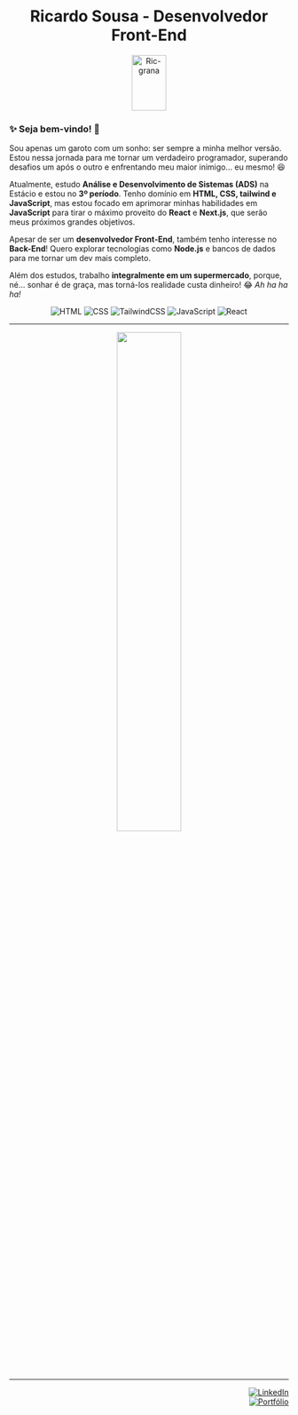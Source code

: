<h1 align="center"> Ricardo Sousa - Desenvolvedor Front-End </h1>

<div align="center">
  <img height="100px" width="35%" alt="Ric-grana" src="https://media0.giphy.com/media/v1.Y2lkPTc5MGI3NjExYXZvcTFieDhmaGFrM2RmbGs4ZDliZnBvcW1oNHl1ZDF3cjNudW5tYyZlcD12MV9pbnRlcm5hbF9naWZfYnlfaWQmY3Q9Zw/ekjmhJUGHJm7FC4Juo/giphy.gif">
</div>


### ✨ Seja bem-vindo! 🚀  
Sou apenas um garoto com um sonho: ser sempre a minha melhor versão. Estou nessa jornada para me tornar um verdadeiro programador, superando desafios um após o outro e enfrentando meu maior inimigo… eu mesmo! 😆  

Atualmente, estudo **Análise e Desenvolvimento de Sistemas (ADS)** na Estácio e estou no **3º período**. Tenho domínio em **HTML, CSS, tailwind e JavaScript**, mas estou focado em aprimorar minhas habilidades em **JavaScript** para tirar o máximo proveito do **React** e **Next.js**, que serão meus próximos grandes objetivos.

Apesar de ser um **desenvolvedor Front-End**, também tenho interesse no **Back-End**! Quero explorar tecnologias como **Node.js** e bancos de dados para me tornar um dev mais completo.

Além dos estudos, trabalho **integralmente em um supermercado**, porque, né… sonhar é de graça, mas torná-los realidade custa dinheiro! 😂 *Ah ha ha ha!*  


<div align="center">
  
![HTML](https://img.shields.io/badge/-HTML-E34F26?style=flat&logo=html5&logoColor=white)
![CSS](https://img.shields.io/badge/-CSS-1572B6?style=flat&logo=css3&logoColor=white)
![TailwindCSS](https://img.shields.io/badge/-TailwindCSS-38B2AC?style=flat&logo=tailwind-css&logoColor=white)
![JavaScript](https://img.shields.io/badge/-JavaScript-F7DF1E?style=flat&logo=javascript&logoColor=black)
![React](https://img.shields.io/badge/-React-61DAFB?style=flat&logo=react&logoColor=white)
</div>  

---
<p align="center">
  <img width="48%" src="https://github-readme-stats.vercel.app/api?username=RicSilva9&show_icons=true&theme=dracula" />
  
</p>

---

<div align="right">

[![LinkedIn](https://img.shields.io/badge/-LinkedIn-0077B5?style=flat&logo=linkedin&logoColor=white)](https://www.linkedin.com/in/ricardo-dev13/)  
[![Portfólio](https://img.shields.io/badge/-Portfólio-000000?style=flat&logo=vercel&logoColor=white)](https://portfolio-ricardo-ss.vercel.app/)
</div>
